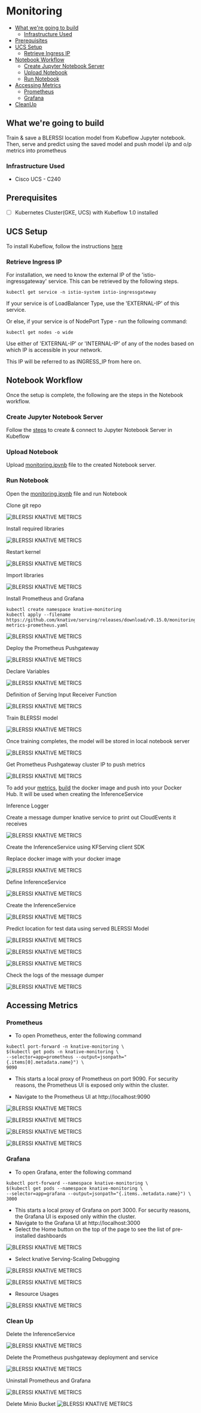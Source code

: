 # Monitoring

<!-- vscode-markdown-toc -->
* [What we're going to build](#Whatweregoingtobuild)
    * [Infrastructure Used](#InfrastructureUsed)
* [Prerequisites](#Prerequisites)
* [UCS Setup](#UCSSetup)
    * [Retrieve Ingress IP](#RetrieveIngressIP)
* [Notebook Workflow](#NotebookWorkflow)
    * [Create Jupyter Notebook Server](#CreateJupyterNotebookServer)
    * [Upload Notebook](#UploadNotebook)
    * [Run Notebook](#RunNotebook)
* [Accessing Metrics](#AccessingMetrics)
    * [Prometheus](#Prometheus)
    * [Grafana](#Grafana)
* [CleanUp](#CleanUp)

<!-- vscode-markdown-toc-config
        numbering=false
        autoSave=true
        /vscode-markdown-toc-config -->
<!-- /vscode-markdown-toc -->

## <a name='Whatweregoingtobuild'></a>What we're going to build

Train & save a BLERSSI location model from Kubeflow Jupyter notebook. Then, serve and predict using the saved model and push model i/p and o/p metrics into prometheus

### <a name='InfrastructureUsed'></a>Infrastructure Used

* Cisco UCS - C240

## <a name='Prerequisites'></a>Prerequisites

- [ ] Kubernetes Cluster(GKE, UCS) with Kubeflow 1.0 installed

## <a name='UCSSetup'></a>UCS Setup

To install Kubeflow, follow the instructions [here](../../../../../install)

### <a name='RetrieveIngressIP'></a>Retrieve Ingress IP

For installation, we need to know the external IP of the 'istio-ingressgateway' service. This can be retrieved by the following steps.

```
kubectl get service -n istio-system istio-ingressgateway
```

If your service is of LoadBalancer Type, use the 'EXTERNAL-IP' of this service.

Or else, if your service is of NodePort Type - run the following command:

```
kubectl get nodes -o wide
```

Use either of 'EXTERNAL-IP' or 'INTERNAL-IP' of any of the nodes based on which IP is accessible in your network.

This IP will be referred to as INGRESS_IP from here on.

## <a name='NotebookWorkflow'></a>Notebook Workflow
Once the setup is complete, the following are the steps in the Notebook
workflow.

### <a name='CreateJupyterNotebookServer'></a>Create Jupyter Notebook Server

Follow the [steps](./../notebook#create--connect-to-jupyter-notebook-server) to create & connect to Jupyter Notebook Server in Kubeflow

### <a name='UploadNotebook'></a>Upload Notebook

Upload [monitoring.ipynb](monitoring.ipynb) file to the created Notebook server.

### <a name='RunNotebook'></a>Run Notebook

Open the [monitoring.ipynb](monitoring.ipynb) file and run Notebook

Clone git repo

![BLERSSI KNATIVE METRICS](./pictures/1-git-clone.PNG)

Install required libraries

![BLERSSI KNATIVE METRICS](./pictures/2-install-libraries.PNG)

Restart kernel

![BLERSSI KNATIVE METRICS](./pictures/3-restart-kernal.PNG)

Import libraries

![BLERSSI KNATIVE METRICS](./pictures/4-import-libraries.PNG)

Install Prometheus and Grafana

```
kubectl create namespace knative-monitoring
kubectl apply --filename https://github.com/knative/serving/releases/download/v0.15.0/monitoring-metrics-prometheus.yaml
```
![BLERSSI KNATIVE METRICS](./pictures/5-install-prom-grafana.PNG)

Deploy the Prometheus Pushgateway

![BLERSSI KNATIVE METRICS](./pictures/6-deploy-prom-pushgateway.PNG)

Declare Variables

![BLERSSI KNATIVE METRICS](./pictures/7-declare-variables.PNG)

Definition of Serving Input Receiver Function

![BLERSSI KNATIVE METRICS](./pictures/8-input-receiver-fun.PNG)

Train BLERSSI model

![BLERSSI KNATIVE METRICS](./pictures/9-train-model.PNG)

Once training completes, the model will be stored in local notebook server

![BLERSSI KNATIVE METRICS](./pictures/9-train-model1.PNG)

Get Prometheus Pushgateway cluster IP to push metrics

![BLERSSI KNATIVE METRICS](./pictures/10-get-prom-pushgateway-ip.PNG)

To add your [metrics](./model-server/model.py#L115), [build](./model-server/Dockerfile) the docker image and push into your Docker Hub. It will be used when creating the InferenceService

Inference Logger

Create a message dumper knative service to print out CloudEvents it receives

![BLERSSI KNATIVE METRICS](./pictures/inference-logger.PNG)

Create the InferenceService using KFServing client SDK

Replace docker image with your docker image

![BLERSSI KNATIVE METRICS](./pictures/replace-docker-image.png)

Define InferenceService

![BLERSSI KNATIVE METRICS](./pictures/11-define-isvc.PNG)

Create the InferenceService

![BLERSSI KNATIVE METRICS](./pictures/12-create-isvc.PNG)

Predict location for test data using served BLERSSI Model

![BLERSSI KNATIVE METRICS](./pictures/13-env-variables.PNG)

![BLERSSI KNATIVE METRICS](./pictures/14-test-data.PNG)

![BLERSSI KNATIVE METRICS](./pictures/15-prediction.PNG)

Check the logs of the message dumper

![BLERSSI KNATIVE METRICS](./pictures/inference-request-response-logs.PNG)

## <a name='AccessingMetrics'></a>Accessing Metrics

### <a name='Prometheus'></a>Prometheus

* To open Prometheus, enter the following command

```
kubectl port-forward -n knative-monitoring \
$(kubectl get pods -n knative-monitoring \
--selector=app=prometheus --output=jsonpath="{.items[0].metadata.name}") \
9090
```
* This starts a local proxy of Prometheus on port 9090. For security reasons, the Prometheus UI is exposed only within the cluster.

* Navigate to the Prometheus UI at http://localhost:9090

![BLERSSI KNATIVE METRICS](./pictures/16-prometheus-ds.PNG)

![BLERSSI KNATIVE METRICS](./pictures/17-prometheus-metrics.PNG)

![BLERSSI KNATIVE METRICS](./pictures/17-prometheus-metrics1.PNG)

![BLERSSI KNATIVE METRICS](./pictures/17-prometheus-metrics2.PNG)

### <a name='Grafana'></a>Grafana

* To open Grafana, enter the following command
```
kubectl port-forward --namespace knative-monitoring \
$(kubectl get pods --namespace knative-monitoring \
--selector=app=grafana --output=jsonpath="{.items..metadata.name}") \
3000
```
* This starts a local proxy of Grafana on port 3000. For security reasons, the Grafana UI is exposed only within the cluster.
* Navigate to the Grafana UI at http://localhost:3000
* Select the Home button on the top of the page to see the list of pre-installed dashboards

![BLERSSI KNATIVE METRICS](./pictures/20-pre-listed-ds.PNG)

* Select knative Serving-Scaling Debugging

![BLERSSI KNATIVE METRICS](./pictures/21-grafana-knative.PNG)

![BLERSSI KNATIVE METRICS](./pictures/21-grafana-request.PNG)

* Resource Usages

![BLERSSI KNATIVE METRICS](./pictures/22-resource-usage.PNG)


### <a name='CleanUp'></a>Clean Up

Delete the InferenceService

![BLERSSI KNATIVE METRICS](./pictures/23-delete-isvc.PNG)

Delete the Prometheus pushgateway deployment and service

![BLERSSI KNATIVE METRICS](./pictures/24-delete-pushgateway.PNG)

Uninstall Prometheus and Grafana

![BLERSSI KNATIVE METRICS](./pictures/25-uninstall-prom-grafana.PNG)

Delete Minio Bucket
![BLERSSI KNATIVE METRICS](./pictures/26-delete-minio-bucket.PNG)
